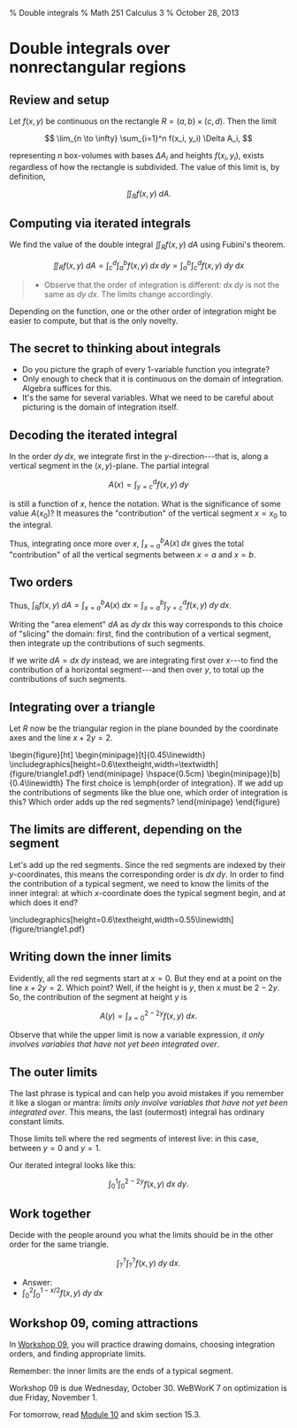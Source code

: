 % Double integrals
% Math 251 Calculus 3
% October 28, 2013




# Double integrals over nonrectangular regions

## Review and setup

Let $f(x,y)$ be continuous on the rectangle $R = (a,b) \times (c,d)$. Then the limit 

$$ \lim_{n \to \infty} \sum_{i=1}^n f(x_i, y_i) \Delta A_i, $$

representing $n$ box-volumes with bases $\Delta A_i$ and heights $f(x_i,y_i)$, exists regardless of how the rectangle is subdivided. The value of this limit is, by definition,

$$ \iint_R f(x,y) \; dA. $$

## Computing via iterated integrals

We find the value of the double integral $\iint_R f(x,y) \; dA$ using Fubini's theorem.

$$ \iint_R f(x,y) \; dA = \int_c^d \int_a^b f(x,y) \; dx \; dy = \int_a^b \int_c^d f(x,y) \; dy \; dx $$

> - Observe that the order of integration is different: $dx \; dy$ is not the same as $dy \; dx$. The limits change accordingly.

Depending on the function, one or the other order of integration might be easier to compute, but that is the only novelty.

## The secret to thinking about integrals

- Do you picture the graph of every 1-variable function you integrate?
- Only enough to check that it is continuous on the domain of integration. Algebra suffices for this.
- It's the same for several variables. What we need to be careful about picturing is the domain of integration itself.

## Decoding the iterated integral

In the order $dy \; dx$, we integrate first in the $y$-direction---that is, along a vertical segment in the $(x,y)$-plane. The partial integral

$$ A(x) = \int_{y = c}^d f(x,y) \; dy $$

is still a function of $x$, hence the notation. What is the significance of some value $A(x_0)$? It measures the "contribution" of the vertical segment $x=x_0$ to the integral.

Thus, integrating once more over $x$, $\int_{x=a}^b A(x) \; dx$ gives the total "contribution" of all the vertical segments between $x=a$ and $x=b$.

## Two orders

Thus, $\int_R f(x,y) \; dA = \int_{x=a}^b A(x) \; dx = \int_{x=a}^b \int_{y=c}^d f(x,y) \; dy \; dx$.

Writing the "area element" $dA$ as $dy \; dx$ this way corresponds to this choice of "slicing" the domain: first, find the contribution of a vertical segment, then integrate up the contributions of such segments.

If we write $dA = dx \; dy$ instead, we are integrating first over $x$---to find the contribution of a horizontal segment---and then over $y$, to total up the contributions of such segments.

## Integrating over a triangle

Let $R$ now be the triangular region in the plane bounded by the coordinate axes and the line $x + 2y = 2$.




\begin{figure}[ht]
    \begin{minipage}[t]{0.45\linewidth}
        \includegraphics[height=0.6\textheight,width=\textwidth]{figure/triangle1.pdf}
    \end{minipage} \hspace{0.5cm}
    \begin{minipage}[b]{0.4\linewidth}
        The first choice is \emph{order of integration}. If we add up the contributions of segments like the blue one, which order of integration is this? Which order adds up the red segments?
    \end{minipage}
\end{figure}

## The limits are different, depending on the segment

Let's add up the red segments. Since the red segments are indexed by their $y$-coordinates, this means the corresponding order is $dx \; dy$. In order to find the contribution of a typical segment, we need to know the limits of the inner integral: at which $x$-coordinate does the typical segment begin, and at which does it end?

\includegraphics[height=0.6\textheight,width=0.55\linewidth]{figure/triangle1.pdf}

## Writing down the inner limits

Evidently, all the red segments start at $x = 0$. But they end at a point on the line $x + 2y = 2$. Which point? Well, if the height is $y$, then $x$ must be $2 - 2y$. So, the contribution of the segment at height $y$ is

$$ A(y) = \int_{x=0}^{2-2y} f(x,y) \; dx. $$

Observe that while the upper limit is now a variable expression, *it only involves variables that have not yet been integrated over*.

## The outer limits

The last phrase is typical and can help you avoid mistakes if you remember it like a slogan or mantra: *limits only involve variables that have not yet been integrated over*. This means, the last (outermost) integral has ordinary constant limits. 

Those limits tell where the red segments of interest live: in this case, between $y = 0$ and $y = 1$.

Our iterated integral looks like this:

$$ \int_0^1 \int_0^{2-2y} f(x,y) \; dx \; dy. $$

## Work together

Decide with the people around you what the limits should be in the other order for the same triangle.

$$ \int_?^? \int_?^? f(x,y) \; dy \; dx. $$

- Answer:
- $\displaystyle \int_0^2  \int_0^{1-x/2} f(x,y) \; dy \; dx$

## Workshop 09, coming attractions

In [Workshop 09][w09], you will practice drawing domains, choosing integration orders, and finding appropriate limits.

Remember: the inner limits are the ends of a typical segment. 

Workshop 09 is due Wednesday, October 30. WeBWorK 7 on optimization is due Friday, November 1.

For tomorrow, read [Module 10][m10] and skim section 15.3.

[w09]: ../../workshops/09/Workshop.pdf
[m10]: ../../modules/10/Module.html
